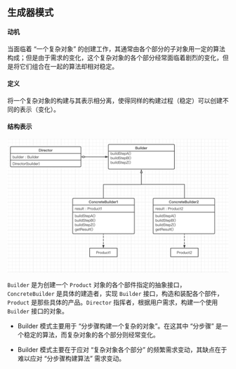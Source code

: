 ## 生成器模式

#### 动机

当面临着 “一个复杂对象” 的创建工作，其通常由各个部分的子对象用一定的算法构成；但是由于需求的变化，这个复杂对象的各个部分经常面临着剧烈的变化，但是将它们组合在一起的算法却相对稳定。

#### 定义

将一个复杂对象的构建与其表示相分离，使得同样的构建过程（稳定）可以创建不同的表示（变化）。

#### 结构表示

![Builder](imgs/Builder.png)

`Builder` 是为创建一个 `Product` 对象的各个部件指定的抽象接口，`ConcreteBuilder` 是具体的建造者，实现 `Builder` 接口，构造和装配各个部件，`Product` 是那些具体的产品。`Director` 指挥者，根据用户需求，构建一个使用 `Builder` 接口的对象。

- Builder 模式主要用于 “分步骤构建一个复杂的对象”。在这其中 “分步骤” 是一个稳定的算法，而复杂对象的各个部分则经常变化。

- Builder 模式主要在于应对 “复杂对象各个部分” 的频繁需求变动，其缺点在于难以应对 “分步骤构建算法” 需求变动。
